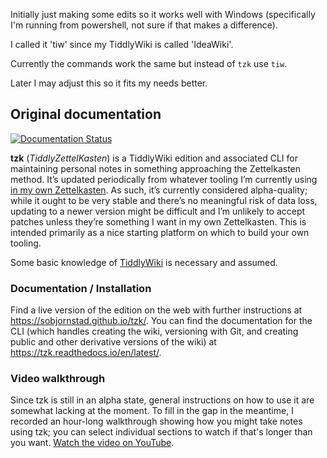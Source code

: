 Initially just making some edits so it works well with Windows (specifically I'm running from powershell, not sure if that makes a difference).

I called it 'tiw' since my TiddlyWiki is called 'IdeaWiki'.

Currently the commands work the same but instead of `tzk` use `tiw`.

Later I may adjust this so it fits my needs better.

## Original documentation
[![Documentation Status](https://readthedocs.org/projects/tzk/badge/?version=latest)](https://tzk.readthedocs.io/en/latest/?badge=latest)

**tzk** (*TiddlyZettelKasten*)
    is a TiddlyWiki edition and associated CLI
    for maintaining personal notes
    in something approaching the Zettelkasten method.
It’s updated periodically from whatever tooling I’m currently using
    [in my own Zettelkasten](https://zettelkasten.sorenbjornstad.com).
As such, it’s currently considered alpha-quality;
    while it ought to be very stable and there’s no meaningful risk of data loss,
    updating to a newer version might be difficult
    and I’m unlikely to accept patches
    unless they’re something I want in my own Zettelkasten.
This is intended primarily as a nice starting platform
    on which to build your own tooling.

Some basic knowledge of [TiddlyWiki](https://tiddlywiki.com)
    is necessary and assumed.


### Documentation / Installation

Find a live version of the edition on the web with further instructions
    at https://sobjornstad.github.io/tzk/.
You can find the documentation for the CLI
    (which handles creating the wiki,
     versioning with Git,
     and creating public and other derivative versions of the wiki)
    at https://tzk.readthedocs.io/en/latest/.


### Video walkthrough

Since tzk is still in an alpha state,
    general instructions on how to use it are somewhat lacking at the moment.
To fill in the gap in the meantime,
    I recorded an hour-long walkthrough showing how you might take notes using tzk;
    you can select individual sections to watch if that's longer than you want.
[Watch the video on YouTube](https://www.youtube.com/watch?v=9X_T-DVie8o).

